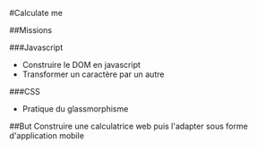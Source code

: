 #Calculate me

##Missions

###Javascript
- Construire le DOM en javascript
- Transformer un caractère par un autre

###CSS
- Pratique du glassmorphisme

##But
Construire une calculatrice web puis l'adapter sous forme d'application mobile